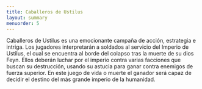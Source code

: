 ```yaml
---
title: Caballeros de Ustilus
layout: summary
menuorder: 5
---
```


Caballeros de Ustilus es una emocionante campaña de acción, estrategia e intriga. Los jugadores interpretarán a soldados al servicio del Imperio de Ustilus, el cual se encuentra al borde del colapso tras la muerte de su dios Feyn. Ellos deberán luchar por el imperio contra varias facciones que buscan su destrucción, usando su astucia para ganar contra enemigos de fuerza superior. En este juego de vida o muerte el ganador será capaz de decidir el destino del más grande imperio de la humanidad.


